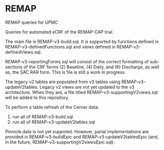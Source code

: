 # REMAP
REMAP queries for UPMC

Queries for automated eCRF of the REMAP-CAP trial. 

The main file is REMAP-v3-build.sql. It is supported by functions defined in REMAP-v3-definedFunctions.sql and views defined in REMAP-v3-definedViews.sql.

REMAP-v3-reportingForms.sql will consist of the correct formatting of sub-sections of the CRF forms (2) Baseline, (4) Daily, and (6) Discharge, as well as, the SAC RAR form. This is file is still a work in progress. 

The legacy v2 tables are populated from v3 tables using REMAP-v3-updateV2tables. Legacy v2 views are not yet updated to the v3 architecture. When they are, a file titled REMAP-v3-supportingV2views.sql will be added to this repository. 

To perform a table refreah of the Cerner data: 
1. run all of REMAP-v3-build.sql
2. run all of REMAP-v3-updateV2tables.sql
	
Pinnicle data is not yet suppoted. However, parial implementations are provided in REMAP-v3-buildEpic and REMAP-v3-updateV2tablesEpic (and, in the future, REMAP-v3-supportingV2viewsEpic.sql).  

